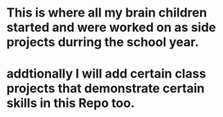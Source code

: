 # This is where all my brain children started and were worked on as side projects durring the school year.
# addtionally I will add certain class projects that demonstrate certain skills in this Repo too.
